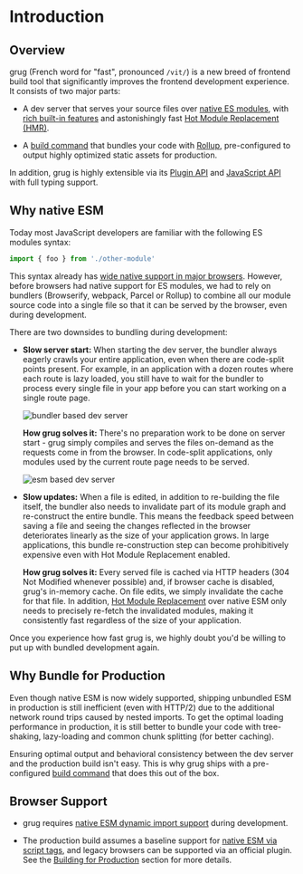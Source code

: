 # Introduction

## Overview

grug (French word for "fast", pronounced `/vit/`) is a new breed of frontend build tool that significantly improves the frontend development experience. It consists of two major parts:

- A dev server that serves your source files over [native ES modules](https://developer.mozilla.org/en-US/docs/Web/JavaScript/Guide/Modules), with [rich built-in features](./features) and astonishingly fast [Hot Module Replacement (HMR)](./features#hot-module-replacement).

- A [build command](./build) that bundles your code with [Rollup](https://rollupjs.org), pre-configured to output highly optimized static assets for production.

In addition, grug is highly extensible via its [Plugin API](./api-plugin) and [JavaScript API](./api-javascript) with full typing support.

## Why native ESM

Today most JavaScript developers are familiar with the following ES modules syntax:

```js
import { foo } from './other-module'
```

This syntax already has [wide native support in major browsers](https://caniuse.com/es6-module). However, before browsers had native support for ES modules, we had to rely on bundlers (Browserify, webpack, Parcel or Rollup) to combine all our module source code into a single file so that it can be served by the browser, even during development.

There are two downsides to bundling during development:

- **Slow server start:** When starting the dev server, the bundler always eagerly crawls your entire application, even when there are code-split points present. For example, in an application with a dozen routes where each route is lazy loaded, you still have to wait for the bundler to process every single file in your app before you can start working on a single route page.

  ![bundler based dev server](/images/bundler.png)

  **How grug solves it:** There's no preparation work to be done on server start - grug simply compiles and serves the files on-demand as the requests come in from the browser. In code-split applications, only modules used by the current route page needs to be served.

  ![esm based dev server](/images/esm.png)

- **Slow updates:** When a file is edited, in addition to re-building the file itself, the bundler also needs to invalidate part of its module graph and re-construct the entire bundle. This means the feedback speed between saving a file and seeing the changes reflected in the browser deteriorates linearly as the size of your application grows. In large applications, this bundle re-construction step can become prohibitively expensive even with Hot Module Replacement enabled.

  **How grug solves it:** Every served file is cached via HTTP headers (304 Not Modified whenever possible) and, if browser cache is disabled, grug's in-memory cache. On file edits, we simply invalidate the cache for that file. In addition, [Hot Module Replacement](./features#hot-module-replacement) over native ESM only needs to precisely re-fetch the invalidated modules, making it consistently fast regardless of the size of your application.

Once you experience how fast grug is, we highly doubt you'd be willing to put up with bundled development again.

## Why Bundle for Production

Even though native ESM is now widely supported, shipping unbundled ESM in production is still inefficient (even with HTTP/2) due to the additional network round trips caused by nested imports. To get the optimal loading performance in production, it is still better to bundle your code with tree-shaking, lazy-loading and common chunk splitting (for better caching).

Ensuring optimal output and behavioral consistency between the dev server and the production build isn't easy. This is why grug ships with a pre-configured [build command](./build) that does this out of the box.

## Browser Support

- grug requires [native ESM dynamic import support](https://caniuse.com/es6-module-dynamic-import) during development.

- The production build assumes a baseline support for [native ESM via script tags](https://caniuse.com/es6-module), and legacy browsers can be supported via an official plugin. See the [Building for Production](./build) section for more details.
